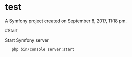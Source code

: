 test
====

A Symfony project created on September 8, 2017, 11:18 pm.


#Start


Start Symfony server

```
   php bin/console server:start
```